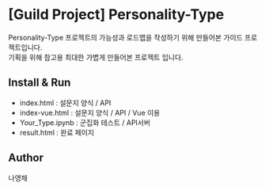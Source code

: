 # \[Guild Project\] Personality-Type
Personality-Type 프로젝트의 가능성과 로드맵을 작성하기 위해 만들어본 가이드 프로젝트입니다.  
기획을 위해 참고용 최대한 가볍게 만들어본 프로젝트 입니다.

## Install & Run
- index.html : 설문지 양식 / API
- index-vue.html : 설문지 양식  / API / Vue 이용
- Your_Type.ipynb : 군집화 테스트 / API서버
- result.html : 완료 페이지

## Author
나영채
